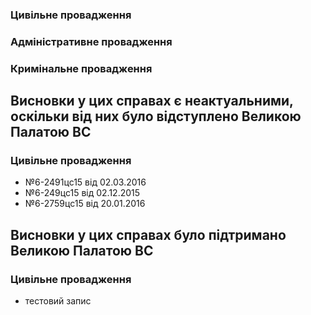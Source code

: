<!-- TITLE: Відступлення від висновків ВСУ -->
<!-- SUBTITLE: A quick summary of Vpvv -->

### Цивільне провадження
### Адміністративне провадження
### Кримінальне провадження

 ## Висновки у цих справах є неактуальними, оскільки від них було відступлено Великою Палатою ВС
### Цивільне провадження 
* №6-2491цс15 від 02.03.2016
* №6-249цс15 від 02.12.2015
* №6-2759цс15 від 20.01.2016
 
## Висновки у цих справах було підтримано Великою Палатою ВС
### Цивільне провадження 
* тестовий запис
